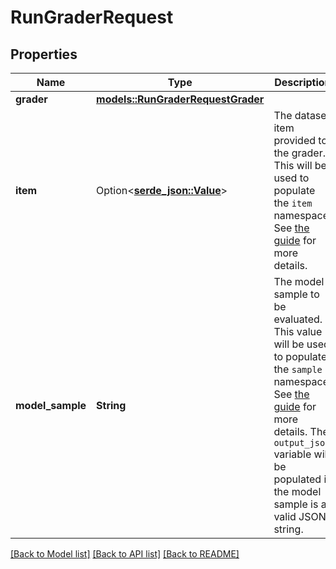 # RunGraderRequest

## Properties

Name | Type | Description | Notes
------------ | ------------- | ------------- | -------------
**grader** | [**models::RunGraderRequestGrader**](RunGraderRequest_grader.md) |  | 
**item** | Option<[**serde_json::Value**](.md)> | The dataset item provided to the grader. This will be used to populate  the `item` namespace. See [the guide](https://platform.openai.com/docs/guides/graders) for more details.   | [optional]
**model_sample** | **String** | The model sample to be evaluated. This value will be used to populate  the `sample` namespace. See [the guide](https://platform.openai.com/docs/guides/graders) for more details. The `output_json` variable will be populated if the model sample is a  valid JSON string.    | 

[[Back to Model list]](../README.md#documentation-for-models) [[Back to API list]](../README.md#documentation-for-api-endpoints) [[Back to README]](../README.md)


